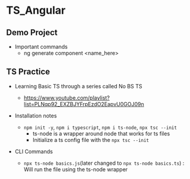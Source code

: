 # TS_Angular

## Demo Project
- Important commands
    - ng generate component <name_here>

## TS Practice
- Learning Basic TS through a series called No BS TS
    - https://www.youtube.com/playlist?list=PLNqp92_EXZBJYFrpEzdO2EapvU0GOJ09n

- Installation notes
    - `npm init -y`, `npm i typescript`, `npm i ts-node`, `npx tsc --init`
        - ts-node is a wrapper around node that works for ts files
        - Initialize a ts config file with the `npx tsc --init`

- CLI Commands
    - `npx ts-node basics.js`(later changed to `npx ts-node basics.ts`) : Will run the file using the ts-node wrapper
    